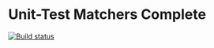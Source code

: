 # Unit-Test Matchers Complete

[![Build status](https://ci.appveyor.com/api/projects/status/rfdm0qpe282ggmi9?svg=true)](https://ci.appveyor.com/project/BuAleksandr/unit-test-2)



